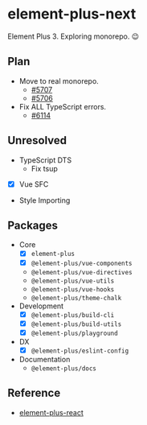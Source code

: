 # element-plus-next

Element Plus 3. Exploring monorepo. 😉

## Plan

- Move to real monorepo.
  - [#5707](https://github.com/element-plus/element-plus/issues/5707)
  - [#5706](https://github.com/element-plus/element-plus/issues/5706)
- Fix ALL TypeScript errors.
  - [#6114](https://github.com/element-plus/element-plus/issues/6114)

## Unresolved

- TypeScript DTS
  - Fix tsup
- [x] Vue SFC
- Style Importing

## Packages

- Core
  - [x] `element-plus`
  - [x] `@element-plus/vue-components`
  - `@element-plus/vue-directives`
  - `@element-plus/vue-utils`
  - `@element-plus/vue-hooks`
  - `@element-plus/theme-chalk`
- Development
  - [x] `@element-plus/build-cli`
  - [x] `@element-plus/build-utils`
  - [x] `@element-plus/playground`
- DX
  - [x] `@element-plus/eslint-config`
- Documentation
  - `@element-plus/docs`

## Reference

- [element-plus-react](https://github.com/sxzz/element-plus-react)
